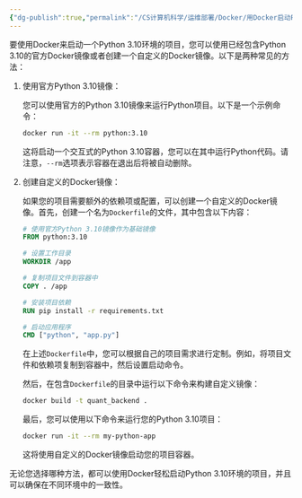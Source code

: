 ```yaml
---
{"dg-publish":true,"permalink":"/CS计算机科学/运维部署/Docker/用Docker启动Python项目/","noteIcon":"","created":"2024-04-17T15:19:52.000+08:00","updated":"2024-04-24T00:30:40.000+08:00"}
---
```



要使用Docker来启动一个Python 3.10环境的项目，您可以使用已经包含Python 3.10的官方Docker镜像或者创建一个自定义的Docker镜像。以下是两种常见的方法：

1. 使用官方Python 3.10镜像：

   您可以使用官方的Python 3.10镜像来运行Python项目。以下是一个示例命令：

   ```bash
   docker run -it --rm python:3.10
   ```

   这将启动一个交互式的Python 3.10容器，您可以在其中运行Python代码。请注意，`--rm`选项表示容器在退出后将被自动删除。

2. 创建自定义的Docker镜像：

   如果您的项目需要额外的依赖项或配置，可以创建一个自定义的Docker镜像。首先，创建一个名为`Dockerfile`的文件，其中包含以下内容：

   ```Dockerfile
   # 使用官方Python 3.10镜像作为基础镜像
   FROM python:3.10

   # 设置工作目录
   WORKDIR /app

   # 复制项目文件到容器中
   COPY . /app

   # 安装项目依赖
   RUN pip install -r requirements.txt

   # 启动应用程序
   CMD ["python", "app.py"]
   ```

   在上述`Dockerfile`中，您可以根据自己的项目需求进行定制。例如，将项目文件和依赖项复制到容器中，然后设置启动命令。

   然后，在包含`Dockerfile`的目录中运行以下命令来构建自定义镜像：

   ```bash
   docker build -t quant_backend .
   ```

   最后，您可以使用以下命令来运行您的Python 3.10项目：

   ```bash
   docker run -it --rm my-python-app
   ```

   这将使用自定义的Docker镜像启动您的项目容器。

无论您选择哪种方法，都可以使用Docker轻松启动Python 3.10环境的项目，并且可以确保在不同环境中的一致性。